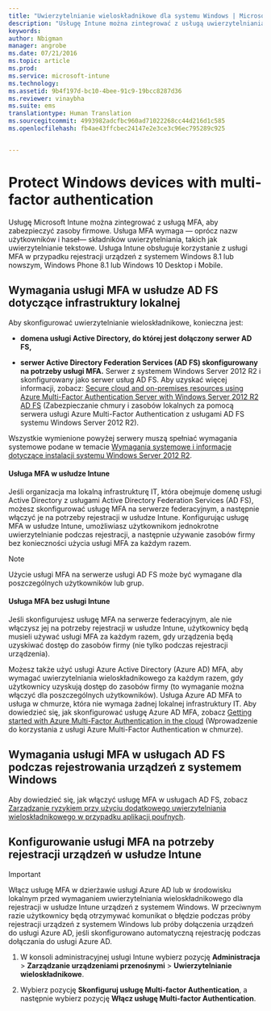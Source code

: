 ```yaml
---
title: "Uwierzytelnianie wieloskładnikowe dla systemu Windows | Microsoft Intune"
description: "Usługę Intune można zintegrować z usługą uwierzytelniania wieloskładnikowego (MFA), aby zabezpieczyć zasoby firmowe."
keywords: 
author: Nbigman
manager: angrobe
ms.date: 07/21/2016
ms.topic: article
ms.prod: 
ms.service: microsoft-intune
ms.technology: 
ms.assetid: 9b4f197d-bc10-4bee-91c9-19bcc8287d36
ms.reviewer: vinaybha
ms.suite: ems
translationtype: Human Translation
ms.sourcegitcommit: 4993982adcfbc960ad71022268cc44d216d1c585
ms.openlocfilehash: fb4ae43ffcbec24147e2e3ce3c96ec795289c925


---
```


# Protect Windows devices with multi-factor authentication
Usługę Microsoft Intune można zintegrować z usługą MFA, aby zabezpieczyć zasoby firmowe. Usługa MFA wymaga — oprócz nazw użytkowników i haseł— składników uwierzytelniania, takich jak uwierzytelnianie tekstowe. Usługa Intune obsługuje korzystanie z usługi MFA w przypadku rejestracji urządzeń z systemem Windows 8.1 lub nowszym, Windows Phone 8.1 lub Windows 10 Desktop i Mobile.

## Wymagania usługi MFA w usłudze AD FS dotyczące infrastruktury lokalnej
Aby skonfigurować uwierzytelnianie wieloskładnikowe, konieczna jest:

-   **domena usługi Active Directory, do której jest dołączony serwer AD FS,**

-   **serwer Active Directory Federation Services (AD FS) skonfigurowany na potrzeby usługi MFA.** Serwer z systemem Windows Server 2012 R2 i skonfigurowany jako serwer usług AD FS. Aby uzyskać więcej informacji, zobacz: [Secure cloud and on-premises resources using Azure Multi-Factor Authentication Server with Windows Server 2012 R2 AD FS](https://azure.microsoft.com/en-us/documentation/articles/multi-factor-authentication-get-started-adfs-w2k12/) (Zabezpieczanie chmury i zasobów lokalnych za pomocą serwera usługi Azure Multi-Factor Authentication z usługami AD FS systemu Windows Server 2012 R2).

Wszystkie wymienione powyżej serwery muszą spełniać wymagania systemowe podane w temacie [Wymagania systemowe i informacje dotyczące instalacji systemu Windows Server 2012 R2](http://technet.microsoft.com/library/dn303418.aspx).

#### Usługa MFA w usłudze Intune
Jeśli organizacja ma lokalną infrastrukturę IT, która obejmuje domenę usługi Active Directory z usługami Active Directory Federation Services (AD FS), możesz skonfigurować usługę MFA na serwerze federacyjnym, a następnie włączyć je na potrzeby rejestracji w usłudze Intune. Konfigurując usługę MFA w usłudze Intune, umożliwiasz użytkownikom jednokrotne uwierzytelnianie podczas rejestracji, a następnie używanie zasobów firmy bez konieczności użycia usługi MFA za każdym razem.

>[!NOTE]
>Użycie usługi MFA na serwerze usługi AD FS może być wymagane dla poszczególnych użytkowników lub grup.  

#### Usługa MFA bez usługi Intune
Jeśli skonfigurujesz usługę MFA na serwerze federacyjnym, ale nie włączysz jej na potrzeby rejestracji w usłudze Intune, użytkownicy będą musieli używać usługi MFA za każdym razem, gdy urządzenia będą uzyskiwać dostęp do zasobów firmy (nie tylko podczas rejestracji urządzenia).

Możesz także użyć usługi Azure Active Directory (Azure AD) MFA, aby wymagać uwierzytelniania wieloskładnikowego za każdym razem, gdy użytkownicy uzyskują dostęp do zasobów firmy (to wymaganie można włączyć dla poszczególnych użytkowników). Usługa Azure AD MFA to usługa w chmurze, która nie wymaga żadnej lokalnej infrastruktury IT. Aby dowiedzieć się, jak skonfigurować usługę Azure AD MFA, zobacz [Getting started with Azure Multi-Factor Authentication in the cloud](https://azure.microsoft.com/en-us/documentation/articles/multi-factor-authentication-get-started-cloud/) (Wprowadzenie do korzystania z usługi Azure Multi-Factor Authentication w chmurze).

## Wymagania usługi MFA w usługach AD FS podczas rejestrowania urządzeń z systemem Windows
Aby dowiedzieć się, jak włączyć usługę MFA w usługach AD FS, zobacz [Zarządzanie ryzykiem przy użyciu dodatkowego uwierzytelniania wieloskładnikowego w przypadku aplikacji poufnych](http://technet.microsoft.com/library/dn280949.aspx).

## Konfigurowanie usługi MFA na potrzeby rejestracji urządzeń w usłudze Intune
>[!Important]  
>Włącz usługę MFA w dzierżawie usługi Azure AD lub w środowisku lokalnym przed wymaganiem uwierzytelniania wieloskładnikowego dla rejestracji w usłudze Intune urządzeń z systemem Windows. W przeciwnym razie użytkownicy będą otrzymywać komunikat o błędzie podczas próby rejestracji urządzeń z systemem Windows lub próby dołączenia urządzeń do usługi Azure AD, jeśli skonfigurowano automatyczną rejestrację podczas dołączania do usługi Azure AD.

1.  W konsoli administracyjnej usługi Intune wybierz pozycję **Administracja** &gt; **Zarządzanie urządzeniami przenośnymi** &gt; **Uwierzytelnianie wieloskładnikowe**.

2.  Wybierz pozycję **Skonfiguruj usługę Multi-factor Authentication**, a następnie wybierz pozycję **Włącz usługę Multi-factor Authentication**.



<!--HONumber=Aug16_HO3-->


